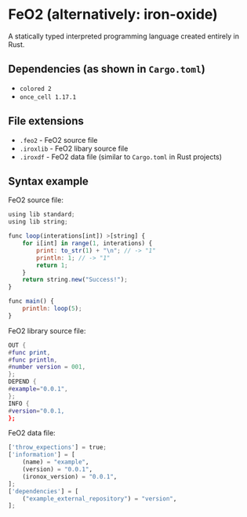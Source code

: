 # FeO2 (alternatively: iron-oxide)
A statically typed interpreted programming language created entirely in Rust.

## Dependencies (as shown in `Cargo.toml`)
* `colored 2`
* `once_cell 1.17.1`

## File extensions
* `.feo2` - FeO2 source file
* `.iroxlib` - FeO2 libary source file
* `.iroxdf` - FeO2 data file (similar to `Cargo.toml` in Rust projects)

## Syntax example
FeO2 source file:
```js
using lib standard;
using lib string;

func loop(interations[int]) >[string] {
    for i[int] in range(1, interations) {
        print: to_str(1) + "\n"; // -> "1"
        println: 1; // -> "1"
        return 1;
    }
    return string.new("Success!");
}

func main() {
    println: loop(5);
}
```
FeO2 library source file:
```lua
OUT {
#func print,
#func println,
#number version = 001,
};
DEPEND {
#example="0.0.1",
};
INFO {
#version="0.0.1,
};
```
FeO2 data file:
```py
['throw_expections'] = true;
['information'] = [
    (name) = "example",
    (version) = "0.0.1",
    (ironox_version) = "0.0.1",
];
['dependencies'] = [
    ("example_external_repository") = "version",
];
```
